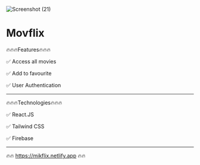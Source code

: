 ![Screenshot (21)](https://user-images.githubusercontent.com/102186185/192736531-d6896856-1cb2-4e6a-8742-6cbae1a8ee0f.png)
# Movflix

🔥🔥🔥Features🔥🔥🔥

✅ Access all movies

✅ Add to favourite 

✅ User Authentication

---------------------------------------------

🔥🔥🔥Technologies🔥🔥🔥

✅ React.JS

✅ Tailwind CSS

✅ Firebase

---------------------------------------------

🔥🔥 https://mikflix.netlify.app 🔥🔥
